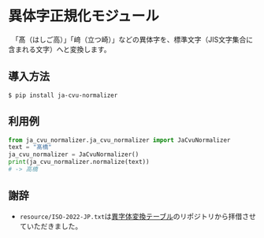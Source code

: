 # 異体字正規化モジュール
　「髙（はしご高）」「﨑（立つ崎）」などの異体字を、標準文字（JIS文字集合に含まれる文字）へと変換します。

## 導入方法
```shell
$ pip install ja-cvu-normalizer
```

## 利用例
```python
from ja_cvu_normalizer.ja_cvu_normalizer import JaCvuNormalizer
text = "髙橋"
ja_cvu_normalizer = JaCvuNormalizer()
print(ja_cvu_normalizer.normalize(text))
# -> 高橋
```

## 謝辞
- `resource/ISO-2022-JP.txt`は[異字体変換テーブル](https://github.com/AnaKutsu/character_variants_unicode_to_jis)のリポジトリから拝借させていただきました。
